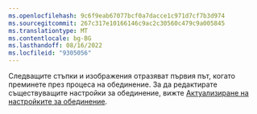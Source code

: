 ```yaml
---
ms.openlocfilehash: 9c6f9eab67077bcf0a7dacce1c971d7cf7b3d974
ms.sourcegitcommit: 267c317e10166146c9ac2c30560c479c9a005845
ms.translationtype: MT
ms.contentlocale: bg-BG
ms.lasthandoff: 08/16/2022
ms.locfileid: "9305056"
---
```

Следващите стъпки и изображения отразяват първия път, когато преминете през процеса на обединение. За да редактирате съществуващите настройки за обединение, вижте [Актуализиране на настройките за обединение](../data-unification-update.md).
